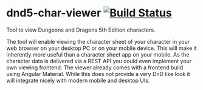 # dnd5-char-viewer [![Build Status](https://travis-ci.org/Endron/dnd5-char-viewer.svg)](https://travis-ci.org/Endron/dnd5-char-viewer)
Tool to view Dungeons and Dragons 5th Edition characters. 

The tool will enable viewing the character sheet of your character in your web browser on your desktop PC or on your 
mobile device. This will make it inherently more useful than a character sheet app on your mobile. As the character
data is delivered via a REST API you could even implement your own viewing frontend.
The viewer already comes with a frontend build using Angular Material. While this does not provide a very DnD like look
it will integrate nicely with modern mobile and desktop UIs.
